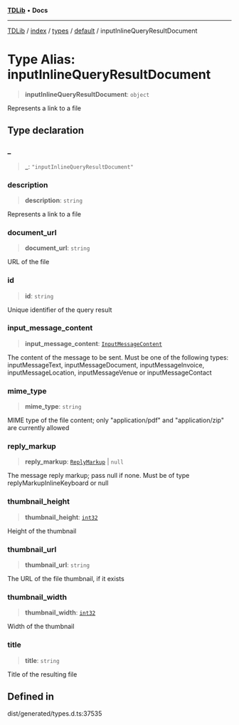 [**TDLib**](../../../../../../README.md) • **Docs**

***

[TDLib](../../../../../../modules.md) / [index](../../../../../README.md) / [types](../../../README.md) / [default](../README.md) / inputInlineQueryResultDocument

# Type Alias: inputInlineQueryResultDocument

> **inputInlineQueryResultDocument**: `object`

Represents a link to a file

## Type declaration

### \_

> **\_**: `"inputInlineQueryResultDocument"`

### description

> **description**: `string`

Represents a link to a file

### document\_url

> **document\_url**: `string`

URL of the file

### id

> **id**: `string`

Unique identifier of the query result

### input\_message\_content

> **input\_message\_content**: [`InputMessageContent`](InputMessageContent.md)

The content of the message to be sent. Must be one of the following types: inputMessageText, inputMessageDocument, inputMessageInvoice, inputMessageLocation, inputMessageVenue or inputMessageContact

### mime\_type

> **mime\_type**: `string`

MIME type of the file content; only "application/pdf" and "application/zip" are currently allowed

### reply\_markup

> **reply\_markup**: [`ReplyMarkup`](ReplyMarkup.md) \| `null`

The message reply markup; pass null if none. Must be of type replyMarkupInlineKeyboard or null

### thumbnail\_height

> **thumbnail\_height**: [`int32`](int32-1.md)

Height of the thumbnail

### thumbnail\_url

> **thumbnail\_url**: `string`

The URL of the file thumbnail, if it exists

### thumbnail\_width

> **thumbnail\_width**: [`int32`](int32-1.md)

Width of the thumbnail

### title

> **title**: `string`

Title of the resulting file

## Defined in

dist/generated/types.d.ts:37535
